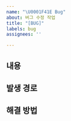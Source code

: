 ```yaml
---
name: "\U0001F41E Bug"
about: 버그 수정 작업
title: "[BUG]"
labels: bug
assignees: ''

---
```


## 내용

## 발생 경로

## 해결 방법
